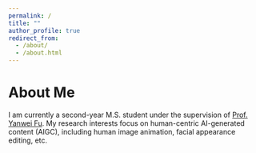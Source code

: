 ```yaml
---
permalink: /
title: ""
author_profile: true
redirect_from: 
  - /about/
  - /about.html
---
```


About Me
======
I am currently a second-year M.S. student under the supervision of [Prof. Yanwei Fu](https://scholar.google.co.uk/citations?user=Vg54TcsAAAAJ&hl=en). 
My research interests focus on human-centric AI-generated content (AIGC), including human image animation, facial appearance editing, etc.